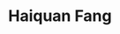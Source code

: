 ---
# Display name

title: Haiquan Fang
user_groups: ["Graduated Post-Doc"]



organizations:
- name: 2017-2019 

Interests:
- Artificial intelligence

---